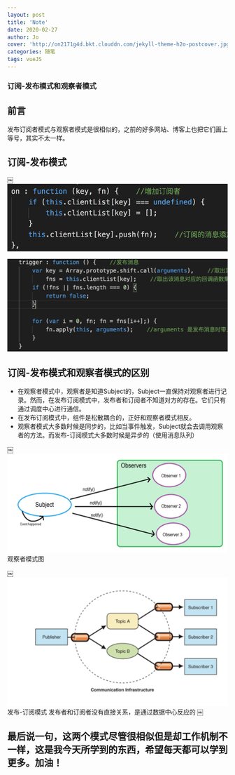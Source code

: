 ```yaml
---
layout: post
title: 'Note'
date: 2020-02-27
author: Jo
cover: 'http://on2171g4d.bkt.clouddn.com/jekyll-theme-h2o-postcover.jpg'
categories: 随笔
tags: vueJS
---
```


### 订阅-发布模式和观察者模式

## 前言
发布订阅者模式与观察者模式是很相似的，之前的好多网站、博客上也把它们画上等号，其实不太一样。


## 订阅-发布模式
￼![subscribe_code1](https://github.com/678wyz678/678wyz678.github.io/raw/master/assets/img/2020-02-27/subscribe_code1.jpg)


![subscribe_code2](https://github.com/678wyz678/678wyz678.github.io/raw/master/assets/img/2020-02-27/subscribe_code2.jpg)



## 订阅-发布模式和观察者模式的区别
* 在观察者模式中，观察者是知道Subject的，Subject一直保持对观察者进行记录。然而，在发布订阅模式中，发布者和订阅者不知道对方的存在。它们只有通过调度中心进行通信。
* 在发布订阅模式中，组件是松散耦合的，正好和观察者模式相反。
* 观察者模式大多数时候是同步的，比如当事件触发，Subject就会去调用观察者的方法。而发布-订阅模式大多数时候是异步的（使用消息队列）


￼![observer_image](https://github.com/678wyz678/678wyz678.github.io/raw/master/assets/img/2020-02-27/observer.jpg)
观察者模式图

￼![publish_subscribe](https://github.com/678wyz678/678wyz678.github.io/raw/master/assets/img/2020-02-27/publish_subscribe.jpg)
发布-订阅模式
发布者和订阅者没有直接关系，是通过数据中心反应的
￼
## 最后说一句，这两个模式尽管很相似但是却工作机制不一样，这是我今天所学到的东西，希望每天都可以学到更多。加油！